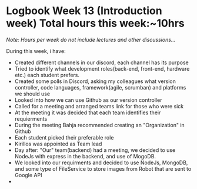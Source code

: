 # Logbook Week 13 (Introduction week) Total hours this week:~10hrs
*Note: Hours per week do not include lectures and other discussions...* 

During this week, i have:
  - Created different channels in our discord, each channel has its purpose 
  - Tried to identify what development roles(back-end, front-end, hardware etc.) each student prefers. 
  - Created some polls in Discord, asking my colleagues  what version controller, code languages, framework(agile, scrumban) and platforms we should use 
  - Looked into how we can use Github as our version controller
  - Called for a meeting and arranged teams link for those who were sick 
  - At the meeting it was decided that each team identifies their requierments
  - During the meeting Bahja recommended creating an "Organization" in Github 
  - Each student picked their preferable role
  - Kirillos was appointed as Team lead 
  - Day after: "Our" team(backend) had a meeting, we decided to use NodeJs with express in the backend, and use of MogoDB. 
  - We looked into our requirments and decided to use NodeJs, MongoDB, and some type of FileService to store images from Robot that are sent to Google API
  - 

